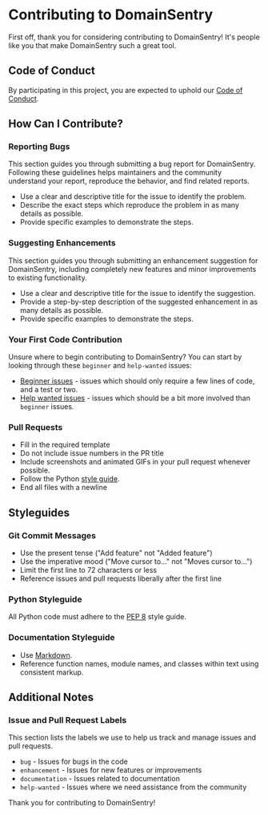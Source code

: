 # Contributing to DomainSentry

First off, thank you for considering contributing to DomainSentry! It's people like you that make DomainSentry such a great tool.

## Code of Conduct

By participating in this project, you are expected to uphold our [Code of Conduct](CODE_OF_CONDUCT.md).

## How Can I Contribute?

### Reporting Bugs

This section guides you through submitting a bug report for DomainSentry. Following these guidelines helps maintainers and the community understand your report, reproduce the behavior, and find related reports.

- Use a clear and descriptive title for the issue to identify the problem.
- Describe the exact steps which reproduce the problem in as many details as possible.
- Provide specific examples to demonstrate the steps.

### Suggesting Enhancements

This section guides you through submitting an enhancement suggestion for DomainSentry, including completely new features and minor improvements to existing functionality.

- Use a clear and descriptive title for the issue to identify the suggestion.
- Provide a step-by-step description of the suggested enhancement in as many details as possible.
- Provide specific examples to demonstrate the steps.

### Your First Code Contribution

Unsure where to begin contributing to DomainSentry? You can start by looking through these `beginner` and `help-wanted` issues:

- [Beginner issues](https://github.com/yourusername/domainsentry/labels/beginner) - issues which should only require a few lines of code, and a test or two.
- [Help wanted issues](https://github.com/yourusername/domainsentry/labels/help%20wanted) - issues which should be a bit more involved than `beginner` issues.

### Pull Requests

- Fill in the required template
- Do not include issue numbers in the PR title
- Include screenshots and animated GIFs in your pull request whenever possible.
- Follow the Python [style guide](https://www.python.org/dev/peps/pep-0008/).
- End all files with a newline

## Styleguides

### Git Commit Messages

- Use the present tense ("Add feature" not "Added feature")
- Use the imperative mood ("Move cursor to..." not "Moves cursor to...")
- Limit the first line to 72 characters or less
- Reference issues and pull requests liberally after the first line

### Python Styleguide

All Python code must adhere to the [PEP 8](https://www.python.org/dev/peps/pep-0008/) style guide.

### Documentation Styleguide

- Use [Markdown](https://daringfireball.net/projects/markdown/).
- Reference function names, module names, and classes within text using consistent markup.

## Additional Notes

### Issue and Pull Request Labels

This section lists the labels we use to help us track and manage issues and pull requests.

- `bug` - Issues for bugs in the code
- `enhancement` - Issues for new features or improvements
- `documentation` - Issues related to documentation
- `help-wanted` - Issues where we need assistance from the community

Thank you for contributing to DomainSentry!